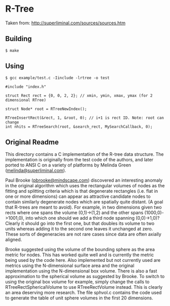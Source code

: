 # R-Tree

Taken from: http://superliminal.com/sources/sources.htm

## Building

```
$ make
```

## Using

```
$ gcc example/test.c -Iinclude -lrtree -o test
```

```
#include "index.h"

struct Rect rect = {0, 0, 2, 2}; // xmin, ymin, xmax, ymax (for 2 dimensional RTree)

struct Node* root = RTreeNewIndex();

RTreeInsertRect(&rect, 1, &root, 0); // i+1 is rect ID. Note: root can change
int nhits = RTreeSearch(root, &search_rect, MySearchCallback, 0);
```

## Original Readme

This directory contains a C implementation of the R-tree data structure.
The implementation is originally from the test code of the authors, and
later ported to ANSI C on a variety of platforms by Melinda Green
(melinda@superliminal.com).

Paul Brooke (pbrooke@mindscape.com) discovered an interesting anomaly in
the original algorithm which uses the rectangular volumes of nodes as the
fitting and splitting criteria which is that degenerate rectangles (i.e.
flat in one or more dimensions) can appear as attractive candidate nodes
to contain similarly degenerate nodes which are spatially quite distant.
(A goal that R-trees are meant to avoid). For example, in two dimensions
given two rects where one spans the volume (0,1)->(1,2) and the other spans
(1000,0)->1001,0), into which one should we add a third node spanning
(0,0)->1,0)? Clearly it should go into the first one, but that doubles its
volume to two units whereas adding it to the second one leaves it unchanged
at zero. These sorts of degeneracies are not rare cases since data are
often axially aligned.

Brooke suggested using the volume of the bounding sphere as the area metric
for nodes. This has worked quite well and is currently the metric being
used by the code here. Also implemented but not currently used are metrics
using the N-dimensional surface area and the original implementation using
the N-dimensional box volume. There is also a fast approximation to the
spherical volume as suggested by Brooke. To switch to using the original
box volume for example, simply change the calls to RTreeRectSphericalVolume
to use RTreeRectVolume instead. This is clearly an area deserving more
research. The file sphvol.c contains the code used to generate the table
of unit sphere volumes in the first 20 dimensions.
